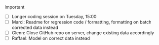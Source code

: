 > [!IMPORTANT]
>- [ ] Longer coding session on Tuesday, 15:00
>- [ ] Marci: Readme for regression code / formatting, formatting on batch corrected data instead
>- [ ] Glenn: Close GitHub repo on server, change existing data accordingly
>- [ ] Raffael: Model on correct data instead
